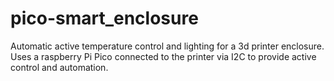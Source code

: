 # pico-smart_enclosure
Automatic active temperature control and lighting for a 3d printer enclosure.
Uses a raspberry Pi Pico connected to the printer via I2C to provide active control and automation.
